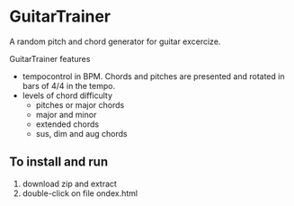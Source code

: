 


GuitarTrainer
=============


A random pitch and chord generator for guitar excercize.

GuitarTrainer features

 - tempocontrol in BPM. Chords and pitches are presented and rotated
   in bars of 4/4 in the tempo.
 - levels of chord difficulty
   - pitches or major chords 
   - major and minor
   - extended chords
   - sus, dim and aug chords


To install and run
------------------

  1. download zip and extract
  2. double-click on file ondex.html
  
  
